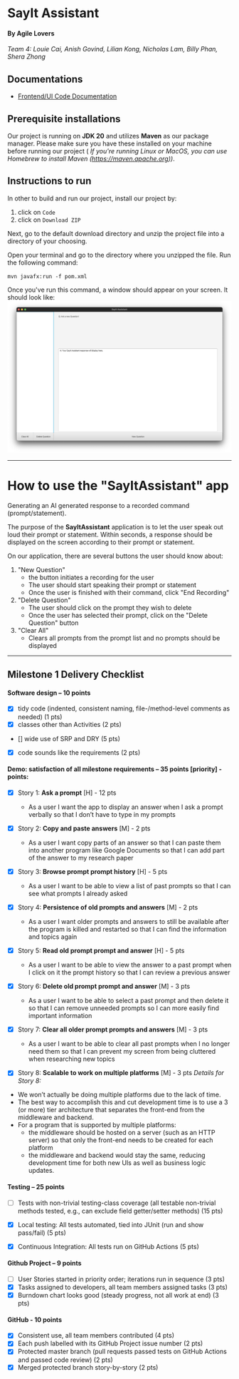 # SayIt Assistant
#### By Agile Lovers

*Team 4: Louie Cai, Anish Govind, Lilian Kong, Nicholas Lam, Billy Phan, Shera Zhong*

## Documentations
- [Frontend/UI Code Documentation](./docs/frontend.md)

## Prerequisite installations
Our project is running on **JDK 20** and utilizes **Maven** as our package manager. Please make sure you have these installed on your machine before running our project ( *If you're running Linux or MacOS, you can use Homebrew to install Maven (https://maven.apache.org))*.

## Instructions to run

In other to build and run our project, install our project by:
1. click on `Code`
2. click on `Download ZIP`

Next, go to the default download directory and unzip the project file into a directory of your choosing. 

Open your terminal and go to the directory where you unzipped the file. Run the following command:
```
mvn javafx:run -f pom.xml
```

Once you've run this command, a window should appear on your screen. It should look like:
![app](./assets/sayitassistant.png)

---

# How to use the "SayItAssistant" app
Generating an AI generated response to a recorded command (prompt/statement). 

The purpose of the **SayItAssistant** application is to let the user speak out loud their prompt or statement. Within seconds, a response should be displayed on the screen according to their prompt or statement. 

On our application, there are several buttons the user should know about:
1. "New Question"
   * the button initiates a recording for the user 
   * The user should start speaking their prompt or statement 
   * Once the user is finished with their command, click "End Recording"
2. "Delete Question"
   * The user should click on the prompt they wish to delete
   * Once the user has selected their prompt, click on the "Delete Question" button
3. "Clear All"
   * Clears all prompts from the prompt list and no prompts should be displayed

---

## Milestone 1 Delivery Checklist

#### Software design – 10 points
- [x] tidy code (indented, consistent naming, file-/method-level comments as needed) (1 pts)
- [x] classes other than Activities (2 pts)
- [] wide use of SRP and DRY (5 pts) 
- [x] code sounds like the requirements (2 pts)

#### Demo: satisfaction of all milestone requirements – 35 points [priority] - points:

- [x] Story 1: **Ask a prompt** [H] - 12 pts 
  - As a user I want the app to display an answer when I ask a prompt verbally so that I don’t have to type in my prompts

- [x] Story 2: **Copy and paste answers** [M] - 2 pts 
  - As a user I want copy parts of an answer so that I can paste them into another program like Google Documents so that I can add part of the answer to my research paper

- [x] Story 3: **Browse prompt prompt history** [H] - 5 pts 
  - As a user I want to be able to view a list of past prompts so that I can see what prompts I already asked

- [x] Story 4: **Persistence of old prompts and answers** [M] - 2 pts 
  - As a user I want older prompts and answers to still be available after the program is killed and restarted so that I can find the information and topics again

- [x] Story 5: **Read old prompt prompt and answer** [H] - 5 pts 
  - As a user I want to be able to view the answer to a past prompt when I click on it the prompt history so that I can review a previous answer

- [x] Story 6: **Delete old prompt prompt and answer** [M] - 3 pts 
  - As a user I want to be able to select a past prompt and then delete it so that I can remove unneeded prompts so I can more easily find important information

- [x] Story 7: **Clear all older prompt prompts and answers** [M] - 3 pts 
  - As a user I want to be able to clear all past prompts when I no longer need them so that I can prevent my screen from being cluttered when researching new topics

- [x] Story 8: **Scalable to work on multiple platforms** [M] - 3 pts
*Details for Story 8:*
- We won’t actually be doing multiple platforms due to the lack of time.
- The best way to accomplish this and cut development time is to use a 3 (or more) tier architecture that separates the front-end from the middleware and backend. 
- For a program that is supported by multiple platforms:
  - the middleware should be hosted on a server (such as an HTTP server) so that only the front-end needs to be created for each platform
  - the middleware and backend would stay the same, reducing development time for both new UIs as well as business logic updates.

#### Testing – 25 points
- [ ] Tests with non-trivial testing-class coverage (all testable non-trivial methods tested, e.g., can exclude field getter/setter methods) (15 pts)
- [x] Local testing: All tests automated, tied into JUnit (run and show pass/fail) (5 pts)
- [x] Continuous Integration: All tests run on GitHub Actions (5 pts)


#### Github Project – 9 points
- [ ] User Stories started in priority order; iterations run in sequence (3 pts)
- [x] Tasks assigned to developers, all team members assigned tasks (3 pts)
- [x] Burndown chart looks good (steady progress, not all work at end) (3 pts)

#### GitHub - 10 points
- [x] Consistent use, all team members contributed (4 pts)
- [x] Each push labelled with its GitHub Project issue number (2 pts) 
- [x] Protected master branch (pull requests passed tests on GitHub Actions and passed code review) (2 pts)
- [x] Merged protected branch story-by-story (2 pts)
